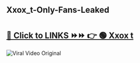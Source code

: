 
 ## Xxox_t-Only-Fans-Leaked

# <h2><a href="https://clipsfans.com/Xxox_t&ref=git">🔗 Click to LINKS ⏩⏩ 👉 🟢 Xxox t </a></h2>

<a href="https://clipsfans.com/Xxox_t&ref=git" rel="nofollow" data-target="animated-image.originalLink"><img src="https://i.ibb.co.com/xMMVF88/686577567.gif" alt="Viral Video Original" style="max-width: 100%; display: inline-block;" data-target="animated-image.originalImage"></a>
